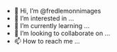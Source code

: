 - 👋 Hi, I’m @fredlemonnimages
- 👀 I’m interested in ...
- 🌱 I’m currently learning ...
- 💞️ I’m looking to collaborate on ...
- 📫 How to reach me ...

<!---
fredlemonnimages/fredlemonnimages is a ✨ special ✨ repository because its `README.md` (this file) appears on your GitHub profile.
You can click the Preview link to take a look at your changes.
--->
